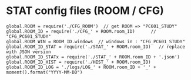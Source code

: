 
# STAT config files (ROOM / CFG)

    global.ROOM = require('./CFG_ROOM')  // get ROOM => "PC601_STUDY"
    global.ROOM_ID = require('./CFG_' + ROOM.room_ID)      // "CFG_PC601_STUDY"
    global.ROOM_WIN = ROOM_ID.windows  // windows in : "CFG_PC601_STUDY"
    global.ROOM_ID_STAT = require('./STAT_' + ROOM.room_ID)   // replace with JSON version
    global.ROOM_ID_STATx = require('./STAT_' + ROOM.room_ID + '.json')
    global.ROOM_ID_HIST = require('./HIST_' + ROOM.room_ID)
    global.ROOM_ID_LOG = './logs/LOG_' + ROOM.room_ID + '_' + moment().format("YYYY-MM-DD")
